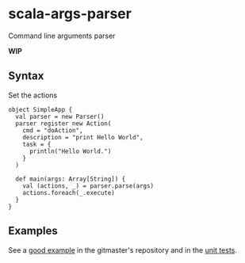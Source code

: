 # scala-args-parser
Command line arguments parser

**WIP**

## Syntax

Set the actions
```
object SimpleApp {
  val parser = new Parser()
  parser register new Action(
    cmd = "doAction",
    description = "print Hello World",
    task = {
      println("Hello World.")
    }
  )
  
  def main(args: Array[String]) { 
    val (actions, _) = parser.parse(args)
    actions.foreach(_.execute)
  }
}
```

## Examples
See a [good example](https://github.com/francoiscabrol/gitmaster/blob/master/src/main/scala/com/francoiscabrol/gitmaster/gmaster.scala) in the gitmaster's repository and in the [unit tests](https://github.com/francoiscabrol/scala-args-parser/blob/master/src/test/scala/argsparser/ParserTest.scala).
